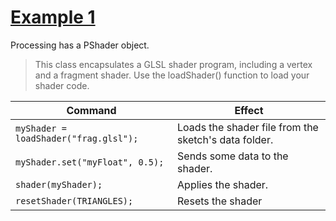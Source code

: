# [Example 1](Examples/1_ColouredCube/Coloured-Cube.pde)

Processing has a PShader object. 
> This class encapsulates a GLSL shader program, including a vertex and a fragment shader. 
> Use the loadShader() function to load your shader code. 

| Command     | Effect      |
|-------------|-------------|
| `myShader = loadShader("frag.glsl");`   | Loads the shader file from the sketch's data folder.  |
| `myShader.set("myFloat", 0.5);`         | Sends some data to the shader.                        |
| `shader(myShader);`                     | Applies the shader.                                   |
| `resetShader(TRIANGLES);`               | Resets the shader                                     |


